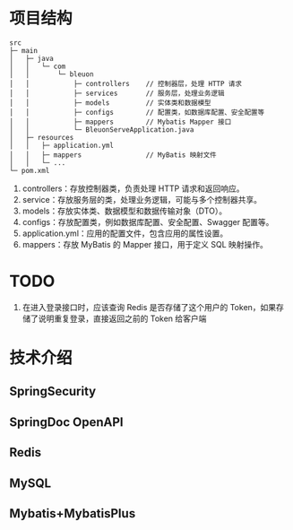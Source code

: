 # 项目结构

```
src
├─ main
│   ├─ java
│   │   └─ com
│   │       └─ bleuon
│   │           ├─ controllers    // 控制器层，处理 HTTP 请求
│   │           ├─ services       // 服务层，处理业务逻辑
│   │           ├─ models         // 实体类和数据模型
│   │           ├─ configs        // 配置类，如数据库配置、安全配置等
│   │           ├─ mappers        // Mybatis Mapper 接口
│   │           └─ BleuonServeApplication.java
│   ├─ resources
│   │   ├─ application.yml
│   │   ├─ mappers                // MyBatis 映射文件
│   │   └─ ...
└─ pom.xml
```

1. controllers：存放控制器类，负责处理 HTTP 请求和返回响应。
2. service：存放服务层的类，处理业务逻辑，可能与多个控制器共享。
3. models：存放实体类、数据模型和数据传输对象（DTO）。
4. configs：存放配置类，例如数据库配置、安全配置、Swagger 配置等。
5. application.yml：应用的配置文件，包含应用的属性设置。
6. mappers：存放 MyBatis 的 Mapper 接口，用于定义 SQL 映射操作。

# TODO

1. 在进入登录接口时，应该查询 Redis 是否存储了这个用户的 Token，如果存储了说明重复登录，直接返回之前的 Token 给客户端

# 技术介绍

## SpringSecurity

## SpringDoc OpenAPI

## Redis

## MySQL

## Mybatis+MybatisPlus
